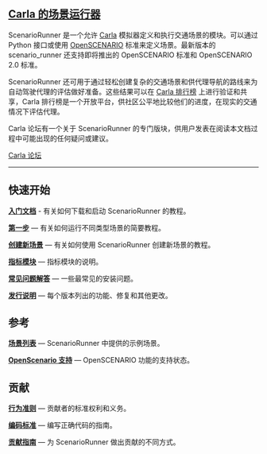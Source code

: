 ## [Carla 的场景运行器](https://github.com/carla-simulator/scenario_runner/blob/master/Docs/index.md) 

ScenarioRunner 是一个允许 [Carla](http://carla.org/) 模拟器定义和执行交通场景的模块。可以通过 Python 接口或使用 [OpenSCENARIO](http://www.openscenario.org/) 标准来定义场景。最新版本的scenario_runner 还支持即将推出的 OpenSCENARIO 标准和 OpenSCENARIO 2.0 标准。

ScenarioRunner 还可用于通过轻松创建复杂的交通场景和供代理导航的路线来为自动驾驶代理的评估做好准备。这些结果可以在 [Carla 排行榜](https://leaderboard.carla.org/) 上进行验证和共享，Carla 排行榜是一个开放平台，供社区公平地比较他们的进度，在现实的交通情况下评估代理。 

Carla 论坛有一个关于 ScenarioRunner 的专门版块，供用户发表在阅读本文档过程中可能出现的任何疑问或建议。 
<div class="build-buttons">
<a href="https://forum.carla.org/" target="_blank" class="btn btn-neutral" title="Go to the latest CARLA release">
Carla 论坛</a>
</div>

---

## 快速开始

[**入门文档**](scenario_runner/getting_scenariorunner.md) - 有关如何下载和启动 ScenarioRunner 的教程。

[**第一步**](scenario_runner/getting_started.md) — 有关如何运行不同类型场景的简要教程。<br>

[**创建新场景**](scenario_runner/creating_new_scenario.md) — 有关如何使用 ScenarioRunner 创建新场景的教程。<br>

[**指标模块**](scenario_runner/metrics_module.md) — 指标模块的说明。<br>

[**常见问题解答**](scenario_runner/FAQ.md) — 一些最常见的安装问题。<br>

[**发行说明**](scenario_runner/CHANGELOG.md) — 每个版本列出的功能、修复和其他更改。<br>


## 参考

[**场景列表**](scenario_runner/list_of_scenarios.md) — ScenarioRunner 中提供的示例场景。<br>

[**OpenScenario 支持**](scenario_runner/openscenario_support.md) — OpenSCENARIO 功能的支持状态。<br>


## 贡献
[**行为准则**](scenario_runner/CODE_OF_CONDUCT.md) — 贡献者的标准权利和义务。<br>

[**编码标准**](scenario_runner/coding_standard.md) — 编写正确代码的指南。<br>

[**贡献指南**](scenario_runner/CONTRIBUTING.md) — 为 ScenarioRunner 做出贡献的不同方式。<br>